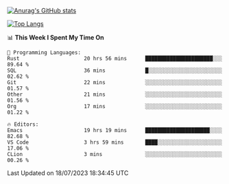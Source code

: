 [![Anurag's GitHub stats](https://github-readme-stats.vercel.app/api?username=wugouzi&count_private=true)](https://github.com/anuraghazra/github-readme-stats)

[![Top Langs](https://github-readme-stats.vercel.app/api/top-langs/?username=wugouzi&layout=compact&count_private=true&hide=html)](https://github.com/anuraghazra/github-readme-stats)

<!--START_SECTION:waka-->
📊 **This Week I Spent My Time On** 

```text
💬 Programming Languages: 
Rust                     20 hrs 56 mins      ██████████████████████░░░   89.64 % 
SQL                      36 mins             █░░░░░░░░░░░░░░░░░░░░░░░░   02.62 % 
Git                      22 mins             ░░░░░░░░░░░░░░░░░░░░░░░░░   01.57 % 
Other                    21 mins             ░░░░░░░░░░░░░░░░░░░░░░░░░   01.56 % 
Org                      17 mins             ░░░░░░░░░░░░░░░░░░░░░░░░░   01.22 % 

🔥 Editors: 
Emacs                    19 hrs 19 mins      █████████████████████░░░░   82.68 % 
VS Code                  3 hrs 59 mins       ████░░░░░░░░░░░░░░░░░░░░░   17.06 % 
CLion                    3 mins              ░░░░░░░░░░░░░░░░░░░░░░░░░   00.26 % 
```


 Last Updated on 18/07/2023 18:34:45 UTC
<!--END_SECTION:waka-->

<!--
**wugouzi/wugouzi** is a ✨ _special_ ✨ repository because its `README.md` (this file) appears on your GitHub profile.

Here are some ideas to get you started:

- 🔭 I’m currently working on ...
- 🌱 I’m currently learning ...
- 👯 I’m looking to collaborate on ...
- 🤔 I’m looking for help with ...
- 💬 Ask me about ...
- 📫 How to reach me: ...
- 😄 Pronouns: ...
- ⚡ Fun fact: ...
-->
